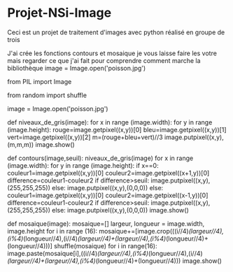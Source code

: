 # Projet-NSi-Image
Ceci est un projet de traitement d'images avec python réalisé en groupe de trois

J'ai crée les fonctions contours et mosaique je vous laisse faire les votre mais regarder ce que j'ai fait pour comprendre comment marche la bibliothèque
image = Image.open('poisson.jpg')

from PIL import Image

from random import shuffle

image = Image.open('poisson.jpg')

def niveaux_de_gris(image): 
    for x in range (image.width): 
        for y in range (image.height): 
            rouge=image.getpixel((x,y))[0] 
            bleu=image.getpixel((x,y))[1] 
            vert=image.getpixel((x,y))[2] 
            m=(rouge+bleu+vert)//3 
            image.putpixel((x,y),(m,m,m)) 
    image.show() 

def contours(image,seuil): 
    niveaux_de_gris(image) 
    for x in range (image.width): 
        for y in range (image.height): 
            if x==0: 
                couleur1=image.getpixel((x,y))[0] 
                couleur2=image.getpixel((x+1,y))[0] 
                difference=couleur1-couleur2 
                if difference>seuil: 
                    image.putpixel((x,y),(255,255,255)) 
                else: 
                    image.putpixel((x,y),(0,0,0)) 
            else: 
                couleur1=image.getpixel((x,y))[0] 
                couleur2=image.getpixel((x-1,y))[0] 
                difference=couleur1-couleur2 
                if difference>seuil: 
                    image.putpixel((x,y),(255,255,255)) 
                else: 
                    image.putpixel((x,y),(0,0,0)) 
    image.show()

def mosaique(image):
    mosaique=[]
    largeur, longueur = image.width, image.height
    for i in range (16):
        mosaique+=[image.crop(((i//4)*(largeur//4),(i%4)*(longueur//4),(i//4)*(largeur//4)+(largeur//4),(i%4)*(longueur//4)+(longueur//4)))]
    shuffle(mosaique)
    for i in range(16):
        image.paste(mosaique[i],((i//4)*(largeur//4),(i%4)*(longueur//4),(i//4)*(largeur//4)+(largeur//4),(i%4)*(longueur//4)+(longueur//4)))
    image.show()
    

